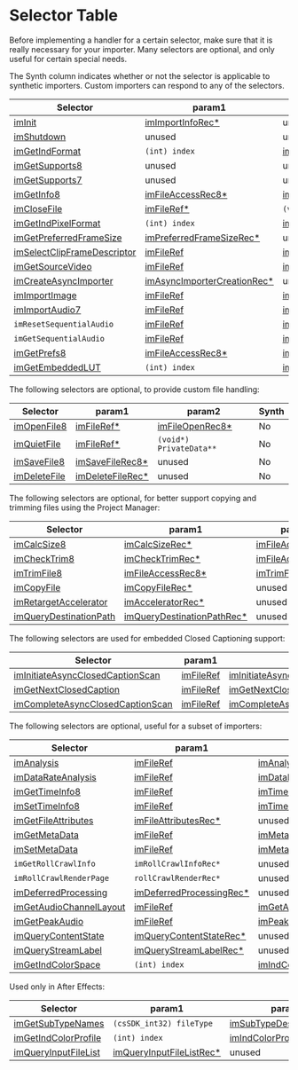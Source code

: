 <a id="importers-selector-table"></a>

# Selector Table

Before implementing a handler for a certain selector, make sure that it is really necessary for your importer. Many selectors are optional, and only useful for certain special needs.

The Synth column indicates whether or not the selector is applicable to synthetic importers. Custom importers can respond to any of the selectors.

| **Selector**                                                                                                        | **param1**                                                                                                            | **param2**                                                                                                        | **Synth**   |
|---------------------------------------------------------------------------------------------------------------------|-----------------------------------------------------------------------------------------------------------------------|-------------------------------------------------------------------------------------------------------------------|-------------|
| [imInit](selector-descriptions.md#importers-selector-descriptions-iminit)                                           | [imImportInfoRec\*](structure-descriptions.md#importers-structure-descriptions-imimportinforec)                       | unused                                                                                                            | Yes         |
| [imShutdown](selector-descriptions.md#importers-selector-descriptions-imshutdown)                                   | unused                                                                                                                | unused                                                                                                            | Yes         |
| [imGetIndFormat](selector-descriptions.md#importers-selector-descriptions-imgetindformat)                           | `(int) index`                                                                                                         | [imIndFormatRec\*](structure-descriptions.md#importers-structure-descriptions-imindformatrec)                     | Yes         |
| [imGetSupports8](selector-descriptions.md#importers-selector-descriptions-imgetsupports8)                           | unused                                                                                                                | unused                                                                                                            | Yes         |
| [imGetSupports7](selector-descriptions.md#importers-selector-descriptions-imgetsupports7)                           | unused                                                                                                                | unused                                                                                                            | Yes         |
| [imGetInfo8](selector-descriptions.md#importers-selector-descriptions-imgetinfo8)                                   | [imFileAccessRec8\*](structure-descriptions.md#importers-structure-descriptions-imfileaccessrec8)                     | [imFileInfoRec8\*](structure-descriptions.md#importers-structure-descriptions-imfileinforec8)                     | Yes         |
| [imCloseFile](selector-descriptions.md#importers-selector-descriptions-imclosefile)                                 | [imFileRef\*](structure-descriptions.md#importers-structure-descriptions-imfileref)                                   | `(void*) PrivateData**`                                                                                           | No          |
| [imGetIndPixelFormat](selector-descriptions.md#importers-selector-descriptions-imgetindpixelformat)                 | `(int) index`                                                                                                         | [imIndPixelFormatRec\*](structure-descriptions.md#importers-structure-descriptions-imindpixelformatrec)           | Yes         |
| [imGetPreferredFrameSize](selector-descriptions.md#importers-selector-descriptions-imgetpreferredframesize)         | [imPreferredFrameSizeRec\*](structure-descriptions.md#importers-structure-descriptions-impreferredframesizerec)       | unused                                                                                                            | Yes         |
| [imSelectClipFrameDescriptor](selector-descriptions.md#importers-selector-descriptions-imselectclipframedescriptor) | [imFileRef](structure-descriptions.md#importers-structure-descriptions-imfileref)                                     | [imClipFrameDescriptorRec\*](structure-descriptions.md#importers-structure-descriptions-imclipframedescriptorrec) | Yes         |
| [imGetSourceVideo](selector-descriptions.md#importers-selector-descriptions-imgetsourcevideo)                       | [imFileRef](structure-descriptions.md#importers-structure-descriptions-imfileref)                                     | [imSourceVideoRec\*](structure-descriptions.md#importers-structure-descriptions-imsourcevideorec)                 | Yes         |
| [imCreateAsyncImporter](selector-descriptions.md#importers-selector-descriptions-imcreateasyncimporter)             | [imAsyncImporterCreationRec\*](structure-descriptions.md#importers-structure-descriptions-imasyncimportercreationrec) | unused                                                                                                            | Yes         |
| [imImportImage](selector-descriptions.md#importers-selector-descriptions-imimportimage)                             | [imFileRef](structure-descriptions.md#importers-structure-descriptions-imfileref)                                     | [imImportImageRec\*](structure-descriptions.md#importers-structure-descriptions-imimportimagerec)                 | Yes         |
| [imImportAudio7](selector-descriptions.md#importers-selector-descriptions-imimportaudio7)                           | [imFileRef](structure-descriptions.md#importers-structure-descriptions-imfileref)                                     | [imImportAudioRec7\*](structure-descriptions.md#importers-structure-descriptions-imimportaudiorec7)               | Yes         |
| `imResetSequentialAudio`                                                                                            | [imFileRef](structure-descriptions.md#importers-structure-descriptions-imfileref)                                     | [imImportAudioRec7\*](structure-descriptions.md#importers-structure-descriptions-imimportaudiorec7)               | Yes         |
| `imGetSequentialAudio`                                                                                              | [imFileRef](structure-descriptions.md#importers-structure-descriptions-imfileref)                                     | [imImportAudioRec7\*](structure-descriptions.md#importers-structure-descriptions-imimportaudiorec7)               | Yes         |
| [imGetPrefs8](selector-descriptions.md#importers-selector-descriptions-imgetprefs8)                                 | [imFileAccessRec8\*](structure-descriptions.md#importers-structure-descriptions-imfileaccessrec8)                     | [imGetPrefsRec\*](structure-descriptions.md#importers-structure-descriptions-imgetprefsrec)                       | Yes         |
| [imGetEmbeddedLUT](selector-descriptions.md#importers-selector-descriptions-imgetembeddedlut)                       | `(int) index`                                                                                                         | [imIndEmbeddedLUTRec\*](structure-descriptions.md#importers-structure-descriptions-embeddedlutrec)                | Yes         |

The following selectors are optional, to provide custom file handling:

| **Selector**                                                                          | **param1**                                                                                      | **param2**                                                                                    | **Synth**   |
|---------------------------------------------------------------------------------------|-------------------------------------------------------------------------------------------------|-----------------------------------------------------------------------------------------------|-------------|
| [imOpenFile8](selector-descriptions.md#importers-selector-descriptions-imopenfile8)   | [imFileRef\*](structure-descriptions.md#importers-structure-descriptions-imfileref)             | [imFileOpenRec8\*](structure-descriptions.md#importers-structure-descriptions-imfileopenrec8) | No          |
| [imQuietFile](selector-descriptions.md#importers-selector-descriptions-imquietfile)   | [imFileRef\*](structure-descriptions.md#importers-structure-descriptions-imfileref)             | `(void*) PrivateData**`                                                                       | No          |
| [imSaveFile8](selector-descriptions.md#importers-selector-descriptions-imsavefile8)   | [imSaveFileRec8\*](structure-descriptions.md#importers-structure-descriptions-imsavefilerec8)   | unused                                                                                        | No          |
| [imDeleteFile](selector-descriptions.md#importers-selector-descriptions-imdeletefile) | [imDeleteFileRec\*](structure-descriptions.md#importers-structure-descriptions-imdeletefilerec) | unused                                                                                        | No          |

The following selectors are optional, for better support copying and trimming files using the Project Manager:

| **Selector**                                                                                              | **param1**                                                                                                          | **param2**                                                                                        | **Synth**   |
|-----------------------------------------------------------------------------------------------------------|---------------------------------------------------------------------------------------------------------------------|---------------------------------------------------------------------------------------------------|-------------|
| [imCalcSize8](selector-descriptions.md#importers-selector-descriptions-imcalcsize8)                       | [imCalcSizeRec\*](structure-descriptions.md#importers-structure-descriptions-imcalcsizerec)                         | [imFileAccessRec8\*](structure-descriptions.md#importers-structure-descriptions-imfileaccessrec8) | No          |
| [imCheckTrim8](selector-descriptions.md#importers-selector-descriptions-imchecktrim8)                     | [imCheckTrimRec\*](structure-descriptions.md#importers-structure-descriptions-imchecktrimrec)                       | [imFileAccessRec8\*](structure-descriptions.md#importers-structure-descriptions-imfileaccessrec8) | No          |
| [imTrimFile8](selector-descriptions.md#importers-selector-descriptions-imtrimfile8)                       | [imFileAccessRec8\*](structure-descriptions.md#importers-structure-descriptions-imfileaccessrec8)                   | [imTrimFileRec8\*](structure-descriptions.md#importers-structure-descriptions-imtrimfilerec8)     | No          |
| [imCopyFile](selector-descriptions.md#importers-selector-descriptions-imcopyfile)                         | [imCopyFileRec\*](structure-descriptions.md#importers-structure-descriptions-imcopyfilerec)                         | unused                                                                                            | No          |
| [imRetargetAccelerator](selector-descriptions.md#importers-selector-descriptions-imretargetaccelerator)   | [imAcceleratorRec\*](structure-descriptions.md#importers-structure-descriptions-imacceleratorrec)                   | unused                                                                                            | No          |
| [imQueryDestinationPath](selector-descriptions.md#importers-selector-descriptions-imquerydestinationpath) | [imQueryDestinationPathRec\*](structure-descriptions.md#importers-structure-descriptions-imquerydestinationpathrec) | unused                                                                                            | No          |

The following selectors are used for embedded Closed Captioning support:

| **Selector**                                                                                                                  | **param1**                                                                        | **param2**                                                                                                                              | **Synth**   |
|-------------------------------------------------------------------------------------------------------------------------------|-----------------------------------------------------------------------------------|-----------------------------------------------------------------------------------------------------------------------------------------|-------------|
| [imInitiateAsyncClosedCaptionScan](selector-descriptions.md#importers-selector-descriptions-iminitiateasyncclosedcaptionscan) | [imFileRef](structure-descriptions.md#importers-structure-descriptions-imfileref) | [imInitiateAsyncClosedCaptionScanRec\*](structure-descriptions.md#importers-structure-descriptions-iminitiateasyncclosedcaptionscanrec) | No          |
| [imGetNextClosedCaption](selector-descriptions.md#importers-selector-descriptions-imgetnextclosedcaption)                     | [imFileRef](structure-descriptions.md#importers-structure-descriptions-imfileref) | [imGetNextClosedCaptionRec\*](structure-descriptions.md#importers-structure-descriptions-imgetnextclosedcaptionrec)                     | No          |
| [imCompleteAsyncClosedCaptionScan](selector-descriptions.md#importers-selector-descriptions-imcompleteasyncclosedcaptionscan) | [imFileRef](structure-descriptions.md#importers-structure-descriptions-imfileref) | [imCompleteAsyncClosedCaptionScanRec\*](structure-descriptions.md#importers-structure-descriptions-imcompleteasyncclosedcaptionscanrec) | No          |

The following selectors are optional, useful for a subset of importers:

| **Selector**                                                                                                | **param1**                                                                                                      | **param2**                                                                                                            | **Synth**   |
|-------------------------------------------------------------------------------------------------------------|-----------------------------------------------------------------------------------------------------------------|-----------------------------------------------------------------------------------------------------------------------|-------------|
| [imAnalysis](selector-descriptions.md#importers-selector-descriptions-imanalysis)                           | [imFileRef](structure-descriptions.md#importers-structure-descriptions-imfileref)                               | [imAnalysisRec\*](structure-descriptions.md#importers-structure-descriptions-imanalysisrec)                           | Yes         |
| [imDataRateAnalysis](selector-descriptions.md#importers-selector-descriptions-imdatarateanalysis)           | [imFileRef](structure-descriptions.md#importers-structure-descriptions-imfileref)                               | [imDataRateAnalysisRec\*](structure-descriptions.md#importers-structure-descriptions-imdatarateanalysisrec)           | No          |
| [imGetTimeInfo8](selector-descriptions.md#importers-selector-descriptions-imgettimeinfo8)                   | [imFileRef](structure-descriptions.md#importers-structure-descriptions-imfileref)                               | [imTimeInfoRec8\*](structure-descriptions.md#importers-structure-descriptions-imtimeinforec8)                         | No          |
| [imSetTimeInfo8](selector-descriptions.md#importers-selector-descriptions-imsettimeinfo8)                   | [imFileRef](structure-descriptions.md#importers-structure-descriptions-imfileref)                               | [imTimeInfoRec8\*](structure-descriptions.md#importers-structure-descriptions-imtimeinforec8)                         | No          |
| [imGetFileAttributes](selector-descriptions.md#importers-selector-descriptions-imgetfileattributes)         | [imFileAttributesRec\*](structure-descriptions.md#importers-structure-descriptions-imfileattributesrec)         | unused                                                                                                                |             |
| [imGetMetaData](selector-descriptions.md#importers-selector-descriptions-imgetmetadata)                     | [imFileRef](structure-descriptions.md#importers-structure-descriptions-imfileref)                               | [imMetaDataRec\*](structure-descriptions.md#importers-structure-descriptions-immetadatarec)                           | No          |
| [imSetMetaData](selector-descriptions.md#importers-selector-descriptions-imsetmetadata)                     | [imFileRef](structure-descriptions.md#importers-structure-descriptions-imfileref)                               | [imMetaDataRec\*](structure-descriptions.md#importers-structure-descriptions-immetadatarec)                           | No          |
| `imGetRollCrawlInfo`                                                                                        | `imRollCrawlInfoRec*`                                                                                           | unused                                                                                                                | Yes         |
| `imRollCrawlRenderPage`                                                                                     | `rollCrawlRenderRec*`                                                                                           | unused                                                                                                                | Yes         |
| [imDeferredProcessing](selector-descriptions.md#importers-selector-descriptions-imdeferredprocessing)       | [imDeferredProcessingRec\*](structure-descriptions.md#importers-structure-descriptions-imdeferredprocessingrec) | unused                                                                                                                | No          |
| [imGetAudioChannelLayout](selector-descriptions.md#importers-selector-descriptions-imgetaudiochannellayout) | [imFileRef](structure-descriptions.md#importers-structure-descriptions-imfileref)                               | [imGetAudioChannelLayoutRec\*](structure-descriptions.md#importers-structure-descriptions-imgetaudiochannellayoutrec) | Yes         |
| [imGetPeakAudio](selector-descriptions.md#importers-selector-descriptions-imgetpeakaudio)                   | [imFileRef](structure-descriptions.md#importers-structure-descriptions-imfileref)                               | [imPeakAudioRec\*](structure-descriptions.md#importers-structure-descriptions-impeakaudiorec)                         | Yes         |
| [imQueryContentState](selector-descriptions.md#importers-selector-descriptions-imquerycontentstate)         | [imQueryContentStateRec\*](structure-descriptions.md#importers-structure-descriptions-imquerycontentstaterec)   | unused                                                                                                                | No          |
| [imQueryStreamLabel](selector-descriptions.md#importers-selector-descriptions-imquerystreamlabel)           | [imQueryStreamLabelRec\*](structure-descriptions.md#importers-structure-descriptions-imquerystreamlabelrec)     | unused                                                                                                                | Yes         |
| [imGetIndColorSpace](selector-descriptions.md#importers-selector-descriptions-imgetindcolorspace)           | `(int) index`                                                                                                   | [imIndColorSpaceRec\*](structure-descriptions.md#importers-structure-descriptions-imindcolorspacerec)                 | Yes         |

Used only in After Effects:

| **Selector**                                                                                          | **param1**                                                                                                      | **param2**                                                                                                      | **Synth**   |
|-------------------------------------------------------------------------------------------------------|-----------------------------------------------------------------------------------------------------------------|-----------------------------------------------------------------------------------------------------------------|-------------|
| [imGetSubTypeNames](selector-descriptions.md#importers-selector-descriptions-imgetsubtypenames)       | `(csSDK_int32) fileType`                                                                                        | [imSubTypeDescriptionRec\*](structure-descriptions.md#importers-structure-descriptions-imsubtypedescriptionrec) | No          |
| [imGetIndColorProfile](selector-descriptions.md#importers-selector-descriptions-imgetindcolorprofile) | `(int) index`                                                                                                   | [imIndColorProfileRec\*](structure-descriptions.md#importers-structure-descriptions-imindcolorprofilerec)       | No          |
| [imQueryInputFileList](selector-descriptions.md#importers-selector-descriptions-imqueryinputfilelist) | [imQueryInputFileListRec\*](structure-descriptions.md#importers-structure-descriptions-imqueryinputfilelistrec) | unused                                                                                                          | No          |
